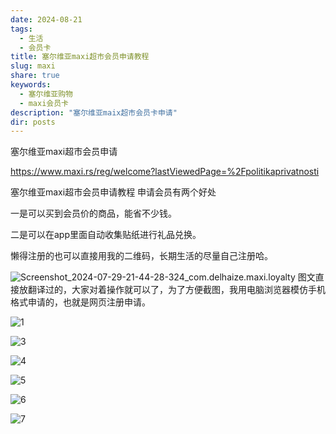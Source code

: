 ```yaml
---
date: 2024-08-21
tags:
  - 生活
  - 会员卡
title: 塞尔维亚maxi超市会员申请教程
slug: maxi
share: true
keywords:
  - 塞尔维亚购物
  - maxi会员卡
description: "塞尔维亚maix超市会员卡申请"
dir: posts
---
```


塞尔维亚maxi超市会员申请

https://www.maxi.rs/reg/welcome?lastViewedPage=%2Fpolitikaprivatnosti

塞尔维亚maxi超市会员申请教程
申请会员有两个好处
	
一是可以买到会员价的商品，能省不少钱。
	
二是可以在app里面自动收集贴纸进行礼品兑换。
	
懒得注册的也可以直接用我的二维码，长期生活的尽量自己注册哈。

![Screenshot_2024-07-29-21-44-28-324_com.delhaize.maxi.loyalty](https://cdn.jsdelivr.net/gh/feifei8333/image@main/2024/202410171718625.jpg)	
图文直接放翻译过的，大家对着操作就可以了，为了方便截图，我用电脑浏览器模仿手机格式申请的，也就是网页注册申请。

![1](https://cdn.jsdelivr.net/gh/feifei8333/image@main/2024/202410171715063.jpg)



![3](https://cdn.jsdelivr.net/gh/feifei8333/image@main/2024/202410171715087.png)

![4](https://cdn.jsdelivr.net/gh/feifei8333/image@main/2024/202410171716754.png)

![5](https://cdn.jsdelivr.net/gh/feifei8333/image@main/2024/202410171716290.png)

![6](https://cdn.jsdelivr.net/gh/feifei8333/image@main/2024/202410171717264.png)

![7](https://cdn.jsdelivr.net/gh/feifei8333/image@main/2024/202410171717559.png)
